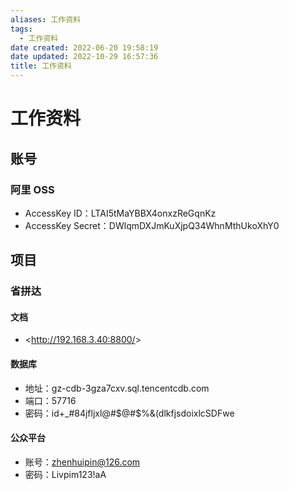 ```yaml
---
aliases: 工作资料
tags:
  - 工作资料
date created: 2022-06-20 19:58:19
date updated: 2022-10-29 16:57:36
title: 工作资料
---
```


# 工作资料

## 账号

### 阿里 OSS

- AccessKey ID：LTAI5tMaYBBX4onxzReGqnKz
- AccessKey Secret：DWlqmDXJmKuXjpQ34WhnMthUkoXhY0

## 项目

### 省拼达

#### 文档

- <<http://192.168.3.40:8800/>>

#### 数据库

- 地址：gz-cdb-3gza7cxv.sql.tencentcdb.com
- 端口：57716
- 密码：id+_#84jfljxl@#$@#$%&(dlkfjsdoixlcSDFwe

#### 公众平台

- 账号：<zhenhuipin@126.com>
- 密码：Livpim123!aA
